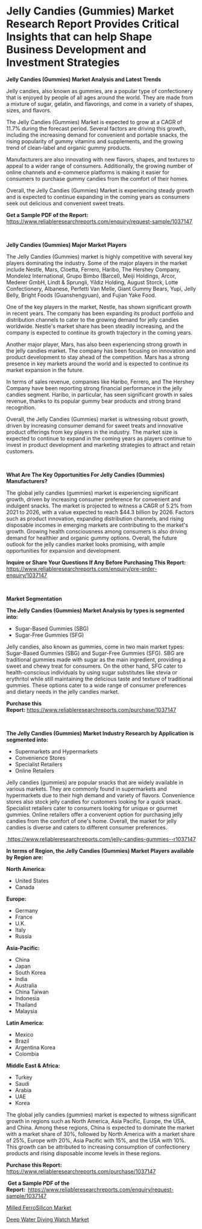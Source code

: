<p><h1>Jelly Candies (Gummies) Market Research Report Provides Critical Insights that can help Shape Business Development and Investment Strategies</h1></p><p><strong>Jelly Candies (Gummies) Market Analysis and Latest Trends</strong></p>
<p><p>Jelly candies, also known as gummies, are a popular type of confectionery that is enjoyed by people of all ages around the world. They are made from a mixture of sugar, gelatin, and flavorings, and come in a variety of shapes, sizes, and flavors.</p><p>The Jelly Candies (Gummies) Market is expected to grow at a CAGR of 11.7% during the forecast period. Several factors are driving this growth, including the increasing demand for convenient and portable snacks, the rising popularity of gummy vitamins and supplements, and the growing trend of clean-label and organic gummy products.</p><p>Manufacturers are also innovating with new flavors, shapes, and textures to appeal to a wider range of consumers. Additionally, the growing number of online channels and e-commerce platforms is making it easier for consumers to purchase gummy candies from the comfort of their homes.</p><p>Overall, the Jelly Candies (Gummies) Market is experiencing steady growth and is expected to continue expanding in the coming years as consumers seek out delicious and convenient sweet treats.</p></p>
<p><strong>Get a Sample PDF of the Report:&nbsp;</strong> <a href="https://www.reliableresearchreports.com/enquiry/request-sample/1037147">https://www.reliableresearchreports.com/enquiry/request-sample/1037147</a></p>
<p>&nbsp;</p>
<p><strong>Jelly Candies (Gummies) Major Market Players</strong></p>
<p><p>The Jelly Candies (Gummies) market is highly competitive with several key players dominating the industry. Some of the major players in the market include Nestle, Mars, Cloetta, Ferrero, Haribo, The Hershey Company, Mondelez International, Grupo Bimbo (Barcel), Meiji Holdings, Arcor, Mederer GmbH, Lindt & Sprungli, Yildiz Holding, August Storck, Lotte Confectionery, Albanese, Perfetti Van Melle, Giant Gummy Bears, Yupi, Jelly Belly, Bright Foods (Guanshengyuan), and Fujian Yake Food.</p><p>One of the key players in the market, Nestle, has shown significant growth in recent years. The company has been expanding its product portfolio and distribution channels to cater to the growing demand for jelly candies worldwide. Nestle's market share has been steadily increasing, and the company is expected to continue its growth trajectory in the coming years.</p><p>Another major player, Mars, has also been experiencing strong growth in the jelly candies market. The company has been focusing on innovation and product development to stay ahead of the competition. Mars has a strong presence in key markets around the world and is expected to continue its market expansion in the future.</p><p>In terms of sales revenue, companies like Haribo, Ferrero, and The Hershey Company have been reporting strong financial performance in the jelly candies segment. Haribo, in particular, has seen significant growth in sales revenue, thanks to its popular gummy bear products and strong brand recognition.</p><p>Overall, the Jelly Candies (Gummies) market is witnessing robust growth, driven by increasing consumer demand for sweet treats and innovative product offerings from key players in the industry. The market size is expected to continue to expand in the coming years as players continue to invest in product development and marketing strategies to attract and retain customers.</p></p>
<p>&nbsp;</p>
<p><strong>What Are The Key Opportunities For Jelly Candies (Gummies) Manufacturers?</strong></p>
<p><p>The global jelly candies (gummies) market is experiencing significant growth, driven by increasing consumer preference for convenient and indulgent snacks. The market is projected to witness a CAGR of 5.2% from 2021 to 2026, with a value expected to reach $44.3 billion by 2026. Factors such as product innovation, expanding distribution channels, and rising disposable incomes in emerging markets are contributing to the market's growth. Growing health consciousness among consumers is also driving demand for healthier and organic gummy options. Overall, the future outlook for the jelly candies market looks promising, with ample opportunities for expansion and development.</p></p>
<p><strong>Inquire or Share Your Questions If Any Before Purchasing This Report:</strong> <a href="https://www.reliableresearchreports.com/enquiry/pre-order-enquiry/1037147">https://www.reliableresearchreports.com/enquiry/pre-order-enquiry/1037147</a></p>
<p>&nbsp;</p>
<p><strong>Market Segmentation</strong></p>
<p><strong>The Jelly Candies (Gummies) Market Analysis by types is segmented into:</strong></p>
<p><ul><li>Sugar-Based Gummies (SBG)</li><li>Sugar-Free Gummies (SFG)</li></ul></p>
<p><p>Jelly candies, also known as gummies, come in two main market types: Sugar-Based Gummies (SBG) and Sugar-Free Gummies (SFG). SBG are traditional gummies made with sugar as the main ingredient, providing a sweet and chewy treat for consumers. On the other hand, SFG cater to health-conscious individuals by using sugar substitutes like stevia or erythritol while still maintaining the delicious taste and texture of traditional gummies. These options cater to a wide range of consumer preferences and dietary needs in the jelly candies market.</p></p>
<p><strong>Purchase this Report:&nbsp;</strong><a href="https://www.reliableresearchreports.com/purchase/1037147">https://www.reliableresearchreports.com/purchase/1037147</a></p>
<p>&nbsp;</p>
<p><strong>The Jelly Candies (Gummies) Market Industry Research by Application is segmented into:</strong></p>
<p><ul><li>Supermarkets and Hypermarkets</li><li>Convenience Stores</li><li>Specialist Retailers</li><li>Online Retailers</li></ul></p>
<p><p>Jelly candies (gummies) are popular snacks that are widely available in various markets. They are commonly found in supermarkets and hypermarkets due to their high demand and variety of flavors. Convenience stores also stock jelly candies for customers looking for a quick snack. Specialist retailers cater to consumers looking for unique or gourmet gummies. Online retailers offer a convenient option for purchasing jelly candies from the comfort of one's home. Overall, the market for jelly candies is diverse and caters to different consumer preferences.</p></p>
<p><a href="https://www.reliableresearchreports.com/jelly-candies-gummies--r1037147">&nbsp;https://www.reliableresearchreports.com/jelly-candies-gummies--r1037147</a></p>
<p><strong>In terms of Region, the Jelly Candies (Gummies) Market Players available by Region are:</strong></p>
<p>
    <p> <strong> North America: </strong>
        <ul>
            <li>United States</li>
            <li>Canada</li>
        </ul>
        </p> 
    <p> <strong> Europe: </strong>
        <ul>
            <li>Germany</li>
            <li>France</li>
            <li>U.K.</li>
            <li>Italy</li>
            <li>Russia</li>
        </ul>
        </p> 
    <p> <strong> Asia-Pacific: </strong>
        <ul>
            <li>China</li>
            <li>Japan</li>
            <li>South Korea</li>
            <li>India</li>
            <li>Australia</li>
            <li>China Taiwan</li>
            <li>Indonesia</li>
            <li>Thailand</li>
            <li>Malaysia</li>
        </ul>
        </p> 
    <p> <strong> Latin America: </strong>
        <ul>
            <li>Mexico</li>
            <li>Brazil</li>
            <li>Argentina Korea</li>
            <li>Colombia</li>
        </ul>
        </p> 
    <p> <strong> Middle East & Africa: </strong>
        <ul>
            <li>Turkey</li>
            <li>Saudi</li>
            <li>Arabia</li>
            <li>UAE</li>
            <li>Korea</li>
        </ul>
    </p>
    </p>
<p><p>The global jelly candies (gummies) market is expected to witness significant growth in regions such as North America, Asia Pacific, Europe, the USA, and China. Among these regions, China is expected to dominate the market with a market share of 30%, followed by North America with a market share of 25%, Europe with 20%, Asia Pacific with 15%, and the USA with 10%. This growth can be attributed to increasing consumption of confectionery products and rising disposable income levels in these regions.</p></p>
<p><strong>Purchase this Report: </strong><a href="https://www.reliableresearchreports.com/purchase/1037147">https://www.reliableresearchreports.com/purchase/1037147</a></p>
<p>&nbsp;<strong>Get a Sample PDF of the Report:&nbsp;&nbsp;</strong><a href="https://www.reliableresearchreports.com/enquiry/request-sample/1037147">https://www.reliableresearchreports.com/enquiry/request-sample/1037147</a></p>
<p><strong></strong></p>
<p><p><a href="https://github.com/sofayahoo2023/Market-Research-Report-List-4/blob/main/milled-ferrosilicon-market.md">Milled FerroSilicon Market</a></p><p><a href="https://issuu.com/reportprime-2/docs/deep-water-diving-watch-market-size-2030.pptx">Deep Water Diving Watch Market</a></p></p>